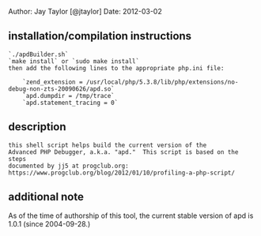 Author: Jay Taylor [@jtaylor]
Date: 2012-03-02

## installation/compilation instructions ##
    `./apdBuilder.sh`
    `make install` or `sudo make install`
    then add the following lines to the appropriate php.ini file:

        `zend_extension = /usr/local/php/5.3.8/lib/php/extensions/no-debug-non-zts-20090626/apd.so`
        `apd.dumpdir = /tmp/trace`
        `apd.statement_tracing = 0`

## description ##
    this shell script helps build the current version of the
    Advanced PHP Debugger, a.k.a. "apd."  This script is based on the steps
    documented by jj5 at progclub.org:
    https://www.progclub.org/blog/2012/01/10/profiling-a-php-script/

## additional note ##
As of the time of authorship of this tool, the current stable version
of apd is 1.0.1 (since 2004-09-28.)

